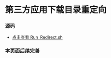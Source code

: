 # 第三方应用下载目录重定向

### 源码
- [点击查看 Run_Redirect.sh](https://github.com/lucky-cry/Third-Party-Redirect/blob/main/Run_Redirect.sh)

### 本页面后续完善